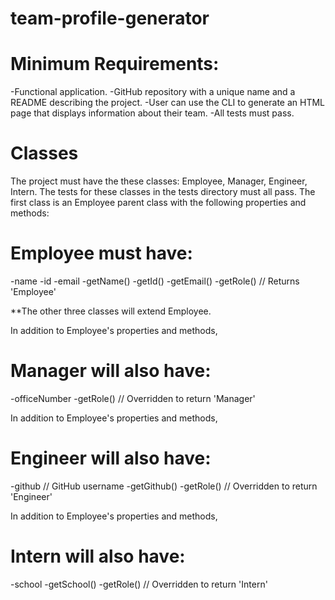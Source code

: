 # team-profile-generator

# Minimum Requirements:
-Functional application.
-GitHub repository with a unique name and a README describing the project.
-User can use the CLI to generate an HTML page that displays information about their team.
-All tests must pass.

# Classes
The project must have the these classes: Employee, Manager, Engineer,
Intern. The tests for these classes in the tests directory must all pass.
The first class is an Employee parent class with the following properties and
methods:

# Employee must have:
-name
-id
-email
-getName()
-getId()
-getEmail()
-getRole() // Returns 'Employee'

**The other three classes will extend Employee.

In addition to Employee's properties and methods, 
# Manager will also have:
-officeNumber
-getRole() // Overridden to return 'Manager'

In addition to Employee's properties and methods, 
# Engineer will also have:
-github  // GitHub username
-getGithub()
-getRole() // Overridden to return 'Engineer'

In addition to Employee's properties and methods, 
# Intern will also have:
-school
-getSchool()
-getRole() // Overridden to return 'Intern'
